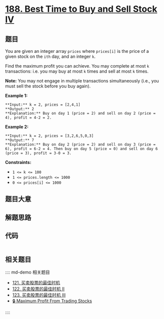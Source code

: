 # [188. Best Time to Buy and Sell Stock IV](https://leetcode.com/problems/best-time-to-buy-and-sell-stock-iv)

## 题目

You are given an integer array `prices` where `prices[i]` is the price of a
given stock on the `ith` day, and an integer `k`.

Find the maximum profit you can achieve. You may complete at most `k`
transactions: i.e. you may buy at most `k` times and sell at most `k` times.

**Note:** You may not engage in multiple transactions simultaneously (i.e.,
you must sell the stock before you buy again).



**Example 1:**

    
    
    **Input:** k = 2, prices = [2,4,1]
    **Output:** 2
    **Explanation:** Buy on day 1 (price = 2) and sell on day 2 (price = 4), profit = 4-2 = 2.
    

**Example 2:**

    
    
    **Input:** k = 2, prices = [3,2,6,5,0,3]
    **Output:** 7
    **Explanation:** Buy on day 2 (price = 2) and sell on day 3 (price = 6), profit = 6-2 = 4. Then buy on day 5 (price = 0) and sell on day 6 (price = 3), profit = 3-0 = 3.
    



**Constraints:**

  * `1 <= k <= 100`
  * `1 <= prices.length <= 1000`
  * `0 <= prices[i] <= 1000`


## 题目大意

## 解题思路

## 代码

```javascript

```

## 相关题目

:::: md-demo 相关题目
- [121. 买卖股票的最佳时机](https://leetcode.com/problems/best-time-to-buy-and-sell-stock)
- [122. 买卖股票的最佳时机 II](https://leetcode.com/problems/best-time-to-buy-and-sell-stock-ii)
- [123. 买卖股票的最佳时机 III](https://leetcode.com/problems/best-time-to-buy-and-sell-stock-iii)
- [🔒 Maximum Profit From Trading Stocks](https://leetcode.com/problems/maximum-profit-from-trading-stocks)

::::
